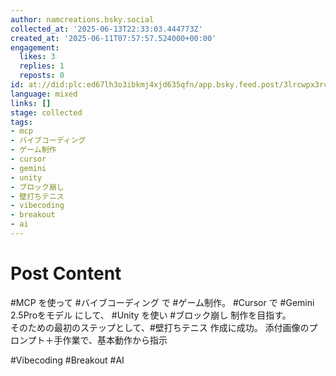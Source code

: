 ```yaml
---
author: namcreations.bsky.social
collected_at: '2025-06-13T22:33:03.444773Z'
created_at: '2025-06-11T07:57:57.524000+00:00'
engagement:
  likes: 3
  replies: 1
  reposts: 0
id: at://did:plc:ed67lh3o3ibkmj4xjd635qfn/app.bsky.feed.post/3lrcwpx3rck2d
language: mixed
links: []
stage: collected
tags:
- mcp
- バイブコーディング
- ゲーム制作
- cursor
- gemini
- unity
- ブロック崩し
- 壁打ちテニス
- vibecoding
- breakout
- ai
---
```


# Post Content

#MCP を使って #バイブコーディング で #ゲーム制作。 #Cursor で #Gemini 2.5Proをモデル にして、 #Unity を使い #ブロック崩し 制作を目指す。  
そのための最初のステップとして、#壁打ちテニス 作成に成功。
添付画像のプロンプト＋手作業で、基本動作から指示
   
#Vibecoding #Breakout #AI